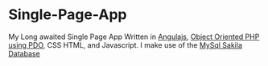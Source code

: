 Single-Page-App
===============

My Long awaited Single Page App Written in [Angulajs](https://angularjs.org/), [Object Oriented PHP using PDO](http://php.net/manual/en/intro.pdo.php), CSS HTML, and Javascript.
I make use of the [MySql Sakila Database](http://dev.mysql.com/doc/sakila/en/)
